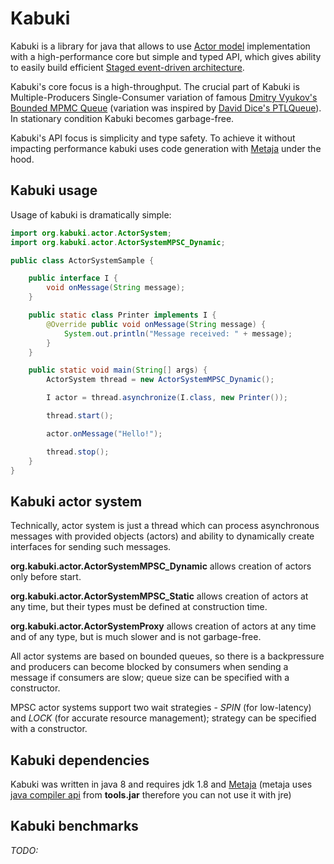 # Kabuki

Kabuki is a library for java that allows to use [Actor model](https://en.wikipedia.org/wiki/Actor_model) implementation with a high-performance core but simple and typed API, which gives ability to easily build efficient [Staged event-driven architecture](https://en.wikipedia.org/wiki/Staged_event-driven_architecture).

Kabuki's core focus is a high-throughput. The crucial part of Kabuki is Multiple-Producers Single-Consumer variation of famous [Dmitry Vyukov's Bounded MPMC Queue](http://www.1024cores.net/home/lock-free-algorithms/queues/bounded-mpmc-queue) (variation was inspired by [David Dice's PTLQueue](https://blogs.oracle.com/dave/entry/ptlqueue_a_scalable_bounded_capacity#comments)). In stationary condition Kabuki becomes garbage-free.

Kabuki's API focus is simplicity and type safety. To achieve it without impacting performance kabuki uses code generation with [Metaja](https://github.com/anton-loskutov/metaja) under the hood.

## Kabuki usage

Usage of kabuki is dramatically simple:
```java
import org.kabuki.actor.ActorSystem;
import org.kabuki.actor.ActorSystemMPSC_Dynamic;

public class ActorSystemSample {

    public interface I {
        void onMessage(String message);
    }

    public static class Printer implements I {
        @Override public void onMessage(String message) {
            System.out.println("Message received: " + message);
        }
    }

    public static void main(String[] args) {
        ActorSystem thread = new ActorSystemMPSC_Dynamic();

        I actor = thread.asynchronize(I.class, new Printer());

        thread.start();

        actor.onMessage("Hello!");

        thread.stop();
    }
}
```

## Kabuki actor system

Technically, actor system is just a thread which can process asynchronous messages with provided objects (actors) and ability to dynamically create interfaces for sending such messages. 

**org.kabuki.actor.ActorSystemMPSC_Dynamic** allows creation of actors only before start.

**org.kabuki.actor.ActorSystemMPSC_Static** allows creation of actors at any time, but their types must be defined at construction time.

**org.kabuki.actor.ActorSystemProxy** allows creation of actors at any time and of any type, but is much slower and is not garbage-free.

All actor systems are based on bounded queues, so there is a backpressure and producers can become blocked by consumers when sending a message if consumers are slow; queue size can be specified with a constructor.

MPSC actor systems support two wait strategies - _SPIN_ (for low-latency) and _LOCK_ (for accurate resource management); strategy can be specified with a constructor. 

## Kabuki dependencies 

Kabuki was written in java 8 and requires jdk 1.8 and [Metaja](https://github.com/anton-loskutov/metaja) (metaja uses [java compiler api](http://docs.oracle.com/javase/8/docs/api/javax/tools/JavaCompiler.html) from **tools.jar** therefore you can not use it with jre)

## Kabuki benchmarks

_TODO:_